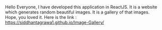 Hello Everyone,
I have developed this application in ReactJS.
It is a website which generates random beautiful images.
It is a gallery of that images.
Hope, you loved it.
Here is the link : 
https://siddhantagrawa1.github.io/Image-Gallery/
